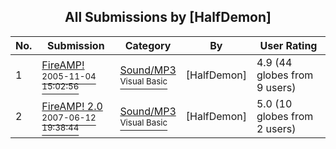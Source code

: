 ﻿<div align="center">

## All Submissions by \[HalfDemon\]

</div>

No.  | Submission | Category | By   | User Rating
---- | ---------- | -------- | ---- | -----------
1 | [FireAMP\!<br /><sup>2005-11-04 15:02:56</sup>](https://github.com/Planet-Source-Code/halfdemon-fireamp__1-62827) | [Sound/MP3<br /><sup>Visual Basic</sup>](../ByCategory/sound-mp3__1-45.md) | \[HalfDemon\] | 4.9 (44 globes from 9 users)
2 | [FireAMP\! 2\.0<br /><sup>2007-06-12 19:38:44</sup>](https://github.com/Planet-Source-Code/halfdemon-fireamp-2-0__1-68801) | [Sound/MP3<br /><sup>Visual Basic</sup>](../ByCategory/sound-mp3__1-45.md) | \[HalfDemon\] | 5.0 (10 globes from 2 users)
